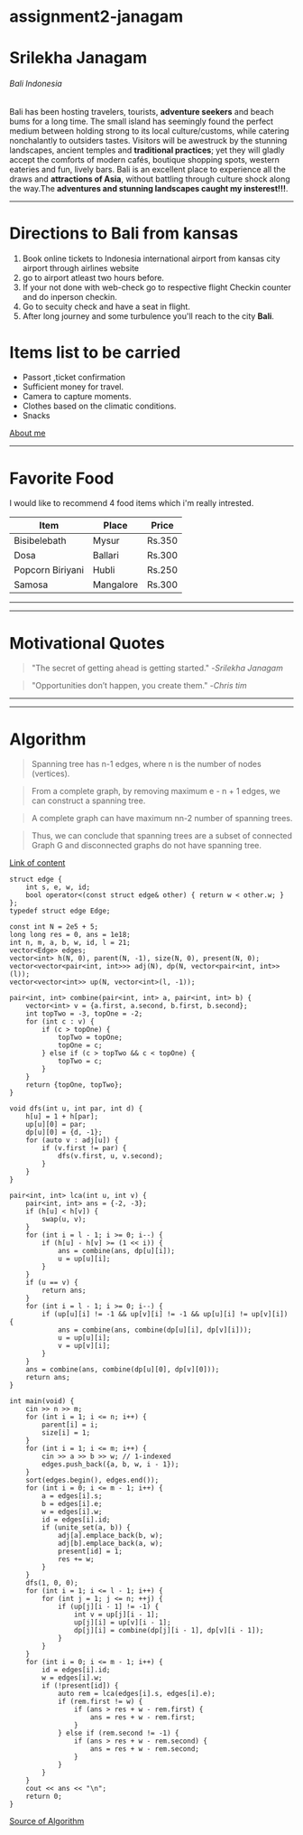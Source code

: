 # assignment2-janagam

# Srilekha Janagam

###### Bali Indonesia

 Bali has been hosting travelers, tourists, **adventure seekers** and beach bums for a long time. The small island has seemingly found the perfect medium between holding strong to its local culture/customs, while catering nonchalantly to outsiders tastes. Visitors will be awestruck by the stunning landscapes, ancient temples and **traditional practices**; yet they will gladly accept the comforts of modern cafés, boutique shopping spots, western eateries and fun, lively bars. Bali is an excellent place to experience all the draws and **attractions of Asia**, without battling through culture shock along the way.The **adventures and stunning landscapes caught my insterest!!!**.

---
# Directions to Bali from kansas

1. Book online tickets to Indonesia international airport from kansas city airport through airlines website
2. go to airport atleast two hours before.
3. If your not done with web-check go to respective flight Checkin counter and do inperson checkin.
4. Go to secuity check and have a seat in flight.
5. After long journey and some turbulence you'll reach to the city  **Bali**.

# Items list to be carried

* Passort ,ticket confirmation
* Sufficient money for travel.
* Camera to capture moments.
* Clothes based on the climatic conditions.
* Snacks

[About me](./AboutMe.md)

---
# Favorite Food

I would like to recommend 4 food items which i'm really intrested.

| Item | Place | Price |
| -----| ----- | ----- |
| Bisibelebath  | Mysur | Rs.350 |
| Dosa | Ballari | Rs.300 |
| Popcorn Biriyani | Hubli | Rs.250 |
| Samosa | Mangalore | Rs.300 |

---
---

# Motivational Quotes

> "The secret of getting ahead is getting started." -*Srilekha Janagam*

> "Opportunities don’t happen, you create them." -*Chris tim*

***

***

# Algorithm

> Spanning tree has n-1 edges, where n is the number of nodes (vertices).

> From a complete graph, by removing maximum e - n + 1 edges, we can construct a spanning tree.

> A complete graph can have maximum nn-2 number of spanning trees.

> Thus, we can conclude that spanning trees are a subset of connected Graph G and   disconnected graphs do not have spanning tree.

[Link of content](https://www.tutorialspoint.com/data_structures_algorithms/spanning_tree.htm)


```
struct edge {
    int s, e, w, id;
    bool operator<(const struct edge& other) { return w < other.w; }
};
typedef struct edge Edge;

const int N = 2e5 + 5;
long long res = 0, ans = 1e18;
int n, m, a, b, w, id, l = 21;
vector<Edge> edges;
vector<int> h(N, 0), parent(N, -1), size(N, 0), present(N, 0);
vector<vector<pair<int, int>>> adj(N), dp(N, vector<pair<int, int>>(l));
vector<vector<int>> up(N, vector<int>(l, -1));

pair<int, int> combine(pair<int, int> a, pair<int, int> b) {
    vector<int> v = {a.first, a.second, b.first, b.second};
    int topTwo = -3, topOne = -2;
    for (int c : v) {
        if (c > topOne) {
            topTwo = topOne;
            topOne = c;
        } else if (c > topTwo && c < topOne) {
            topTwo = c;
        }
    }
    return {topOne, topTwo};
}

void dfs(int u, int par, int d) {
    h[u] = 1 + h[par];
    up[u][0] = par;
    dp[u][0] = {d, -1};
    for (auto v : adj[u]) {
        if (v.first != par) {
            dfs(v.first, u, v.second);
        }
    }
}

pair<int, int> lca(int u, int v) {
    pair<int, int> ans = {-2, -3};
    if (h[u] < h[v]) {
        swap(u, v);
    }
    for (int i = l - 1; i >= 0; i--) {
        if (h[u] - h[v] >= (1 << i)) {
            ans = combine(ans, dp[u][i]);
            u = up[u][i];
        }
    }
    if (u == v) {
        return ans;
    }
    for (int i = l - 1; i >= 0; i--) {
        if (up[u][i] != -1 && up[v][i] != -1 && up[u][i] != up[v][i]) {
            ans = combine(ans, combine(dp[u][i], dp[v][i]));
            u = up[u][i];
            v = up[v][i];
        }
    }
    ans = combine(ans, combine(dp[u][0], dp[v][0]));
    return ans;
}

int main(void) {
    cin >> n >> m;
    for (int i = 1; i <= n; i++) {
        parent[i] = i;
        size[i] = 1;
    }
    for (int i = 1; i <= m; i++) {
        cin >> a >> b >> w; // 1-indexed
        edges.push_back({a, b, w, i - 1});
    }
    sort(edges.begin(), edges.end());
    for (int i = 0; i <= m - 1; i++) {
        a = edges[i].s;
        b = edges[i].e;
        w = edges[i].w;
        id = edges[i].id;
        if (unite_set(a, b)) { 
            adj[a].emplace_back(b, w);
            adj[b].emplace_back(a, w);
            present[id] = 1;
            res += w;
        }
    }
    dfs(1, 0, 0);
    for (int i = 1; i <= l - 1; i++) {
        for (int j = 1; j <= n; ++j) {
            if (up[j][i - 1] != -1) {
                int v = up[j][i - 1];
                up[j][i] = up[v][i - 1];
                dp[j][i] = combine(dp[j][i - 1], dp[v][i - 1]);
            }
        }
    }
    for (int i = 0; i <= m - 1; i++) {
        id = edges[i].id;
        w = edges[i].w;
        if (!present[id]) {
            auto rem = lca(edges[i].s, edges[i].e);
            if (rem.first != w) {
                if (ans > res + w - rem.first) {
                    ans = res + w - rem.first;
                }
            } else if (rem.second != -1) {
                if (ans > res + w - rem.second) {
                    ans = res + w - rem.second;
                }
            }
        }
    }
    cout << ans << "\n";
    return 0;
}
```

[Source of Algorithm](https://cp-algorithms.com/graph/second_best_mst.html)